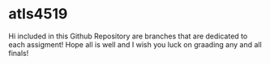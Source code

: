 # atls4519
Hi included in this Github Repository are branches that are dedicated to each assigment! 
Hope all is well and I wish you luck on graading any and all finals!
